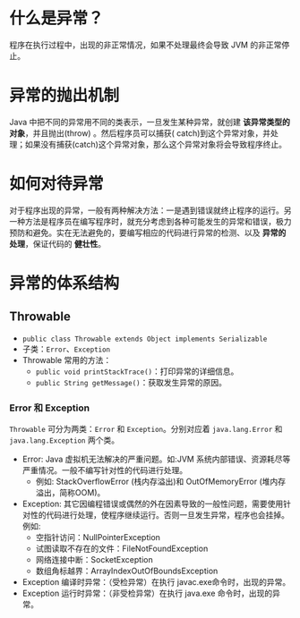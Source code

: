 # 什么是异常？

程序在执行过程中，出现的非正常情况，如果不处理最终会导致 JVM 的非正常停止。

# 异常的抛出机制

Java 中把不同的异常用不同的类表示，一旦发生某种异常，就创建 **该异常类型的对象**，并且抛出(throw) 。然后程序员可以捕获(
catch)到这个异常对象，并处理；如果没有捕获(catch)这个异常对象，那么这个异常对象将会导致程序终止。

# 如何对待异常

对于程序出现的异常，一般有两种解决方法：一是遇到错误就终止程序的运行。另一种方法是程序员在编写程序时，就充分考虑到各种可能发生的异常和错误，极力预防和避免。实在无法避免的，要编写相应的代码进行异常的检测、以及
**异常的处理**，保证代码的 **健壮性**。

# 异常的体系结构

## Throwable

* `public class Throwable extends Object implements Serializable`
* 子类：`Error`、`Exception`
* Throwable 常用的方法：
    * `public void printStackTrace()`：打印异常的详细信息。
    * `public String getMessage()`：获取发生异常的原因。

### Error 和 Exception

`Throwable` 可分为两类：`Error` 和 `Exception`。分别对应着 `java.lang.Error` 和 `java.lang.Exception` 两个类。

* Error: Java 虚拟机无法解决的严重问题。如:JVM 系统内部错误、资源耗尽等严重情况。一般不编写针对性的代码进行处理。
    * 例如: StackOverflowError (栈内存溢出)和 OutOfMemoryError (堆内存溢出，简称OOM)。
* Exception:
  其它因编程错误或偶然的外在因素导致的一般性问题，需要使用针对性的代码进行处理，使程序继续运行。否则一旦发生异常，程序也会挂掉。例如:
    * 空指针访问：NullPointerException
    * 试图读取不存在的文件：FileNotFoundException
    * 网络连接中断：SocketException
    * 数组角标越界：ArrayIndexOutOfBoundsException
* Exception 编译时异常：（受检异常）在执行 javac.exe命令时，出现的异常。
* Exception 运行时异常：（非受检异常）在执行 java.exe 命令时，出现的异常。